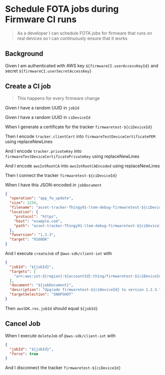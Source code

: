 # Schedule FOTA jobs during Firmware CI runs

> As a developer I can schedule FOTA jobs for firmware that runs on real devices
> so I can continuously ensure that it works

## Background

Given I am authenticated with AWS key `${firmwareCI.userAccessKeyId}` and secret
`${firmwareCI.userSecretAccessKey}`

## Create a CI job

> This happens for every firmware change

<!-- The job id needs to be unique, do not use the git commit hash -->

Given I have a random UUID in `jobId`

Given I have a random UUID in `ciDeviceId`

<!-- Create a blank new IoT thing (a regular tracker with certificates generated locally) to be used for this specific test run.
     The firmware is then build specifically for this device. -->

When I generate a certificate for the tracker `firmwaretest-${ciDeviceId}`

Then I encode `tracker.clientCert` into `firmwareTestDeviceCertificatePEM` using
replaceNewLines

And I encode `tracker.privateKey` into `firmwareTestDeviceCertificatePrivateKey`
using replaceNewLines

And I encode `awsIotRootCA` into `awsIotRootCAEncoded` using replaceNewLines

<!-- Tracker needs to be connected so a job can be created -->

Then I connect the tracker `firmwaretest-${ciDeviceId}`

<!-- Create a job for the @aws-sdk/client-iot thing used to manage the firmware CI runs -->

When I have this JSON-encoded in `jobDocument`

```json
{
  "operation": "app_fw_update",
  "size": 1234,
  "filename": "asset-tracker-Thingy91-ltem-debug-firmwaretest-${ciDeviceId}.hex",
  "location": {
    "protocol": "https",
    "host": "example.com",
    "path": "asset-tracker-Thingy91-ltem-debug-firmwaretest-${ciDeviceId}.hex"
  },
  "fwversion": "1.2.3",
  "target": "9160DK"
}
```

And I execute `createJob` of `@aws-sdk/client-iot` with

```json
{
  "jobId": "${jobId}",
  "targets": [
    "arn:aws:iot:${region}:${accountId}:thing/firmwaretest-${ciDeviceId}"
  ],
  "document": "${jobDocument}",
  "description": "Upgrade firmwaretest-${ciDeviceId} to version 1.2.3.",
  "targetSelection": "SNAPSHOT"
}
```

Then `awsSDK.res.jobId` should equal `${jobId}`

## Cancel Job

When I execute `deleteJob` of `@aws-sdk/client-iot` with

```json
{
  "jobId": "${jobId}",
  "force": true
}
```

And I disconnect the tracker `firmwaretest-${ciDeviceId}`

